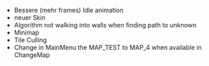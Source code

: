 - Bessere (mehr frames) Idle animation
- neuer Skin
- Algorithm not walking into walls when finding path to unknown
- Minimap
- Tile Culling
- Change in MainMenu the MAP_TEST to MAP_4 when available in ChangeMap
